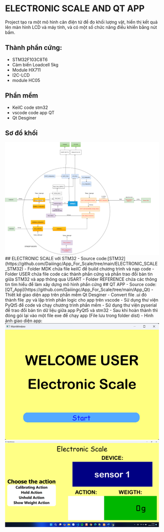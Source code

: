# ELECTRONIC SCALE AND QT APP
Project tạo ra một mô hình cân điện tử để đo khối lượng vật, 
hiển thị kết quả lên màn hình LCD và máy tính, và có một số chức năng điều khiển bằng nút bấm.
## Thành phần cứng:
- STM32F103C8T6
- Cảm biến Loadcell 5kg
- Module HX711
- I2C-LCD
- module HC05
## Phần mềm
- KeilC code stm32
- vscode code app QT
- Qt Desginer
## Sơ đồ khối
<img src="https://github.com/Daiiingc/App_For_Scale/blob/main/image/Block_Diagram.png">
## ELECTRONIC SCALE với STM32
- Source code:[STM32](https://github.com/Daiiingc/App_For_Scale/tree/main/ELECTRONIC_SCALE_STM32) 
- Folder MDK chứa file keilC để build chương trình và nạp code
- Folder USER chứa file code các thành phần cứng và phần trao đổi bản tin giữa STM32 và app thông qua USART
- Folder REFERENCE chứa các thông tin tìm hiểu để làm xây dựng mô hình phần cứng
## QT APP
- Source code: [QT_App](https://github.com/Daiiingc/App_For_Scale/tree/main/App_Qt) 
- Thiết kế giao diện app trên phần mềm Qt Desginer
- Convert file .ui đó thành file .py và lập trình phần logic cho app trên vscode
- Sử dụng thư viện PyQt5 để code và chạy chương trình phần mềm
- Sử dụng thư viện pyserial để trao đổi bản tin dữ liệu giữa app PyQt5 và stm32
- Sau khi hoàn thành thì đóng gói lại vào một file exe để chạy app (File lưu trong folder dist)
- Hình ảnh giao diện app:
<img src="https://github.com/Daiiingc/App_For_Scale/blob/main/image/login_image.png">
<img src="https://github.com/Daiiingc/App_For_Scale/blob/main/image/app_image.png">